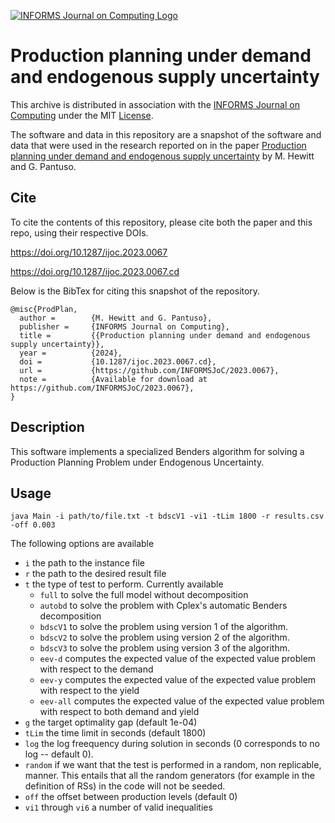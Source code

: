 [![INFORMS Journal on Computing Logo](https://INFORMSJoC.github.io/logos/INFORMS_Journal_on_Computing_Header.jpg)](https://pubsonline.informs.org/journal/ijoc)

# Production planning under demand and endogenous supply uncertainty

This archive is distributed in association with the [INFORMS Journal on Computing](https://pubsonline.informs.org/journal/ijoc)
under the MIT [License](LICENSE).

The software and data in this repository are a snapshot of the software and data that were used in the research reported on in the paper
[Production planning under demand and endogenous supply uncertainty](https://doi.org/10.1287/ijoc.2023.0067) by M. Hewitt and G. Pantuso.

## Cite

To cite the contents of this repository, please cite both the paper and this repo, using their respective DOIs.

https://doi.org/10.1287/ijoc.2023.0067

https://doi.org/10.1287/ijoc.2023.0067.cd

Below is the BibTex for citing this snapshot of the repository.

```
@misc{ProdPlan,
  author =        {M. Hewitt and G. Pantuso},
  publisher =     {INFORMS Journal on Computing},
  title =         {{Production planning under demand and endogenous supply uncertainty}},
  year =          {2024},
  doi =           {10.1287/ijoc.2023.0067.cd},
  url =           {https://github.com/INFORMSJoC/2023.0067},
  note =          {Available for download at https://github.com/INFORMSJoC/2023.0067},
}  
```

## Description

This software implements a specialized Benders algorithm for solving a Production Planning Problem under Endogenous Uncertainty.

## Usage

```java Main -i path/to/file.txt -t bdscV1 -vi1 -tLim 1800 -r results.csv -off 0.003```

The following options are available
- `i` the path to the instance file
- `r` the path to the desired result file
- `t` the type of test to perform. Currently available
    - `full` to solve the full model without decomposition
    - `autobd` to solve the problem with Cplex's automatic Benders decomposition
    - `bdscV1` to solve the problem using version 1 of the algorithm.
    - `bdscV2` to solve the problem using version 2 of the algorithm.
    - `bdscV3` to solve the problem using version 3 of the algorithm.
    - `eev-d` computes the expected value of the expected value problem with respect to the demand
    - `eev-y` computes the expected value of the expected value problem with respect to the yield
    - `eev-all` computes the expected value of the expected value problem with respect to both demand and yield
- `g` the target optimality gap (default 1e-04)
- `tLim` the time limit in seconds (default 1800)
- `log` the log freequency during solution in seconds (0 corresponds to no log -- default 0).
- `random` if we want that the test is performed in a random, non replicable, manner. This entails that all the random generators (for example in the definition of RSs) in the code will not be seeded.
- `off` the offset between production levels (default 0)
- `vi1` through `vi6` a number of valid inequalities
